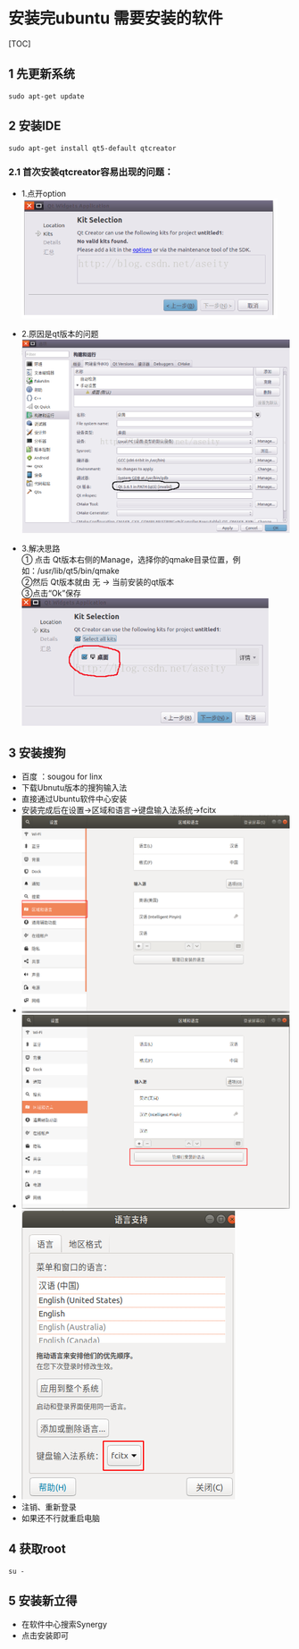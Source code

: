# 安装完ubuntu 需要安装的软件

[TOC]

## 1 先更新系统  
```shell
sudo apt-get update
```
## 2 安装IDE  

```shell
sudo apt-get install qt5-default qtcreator
```
### 2.1 首次安装qtcreator容易出现的问题：
* 1.点开option  
  ![011_4](./img/011_4.png)  

* 2.原因是qt版本的问题
  ![011_5](./img/011_5.png)  

* 3.解决思路  
  ① 点击 Qt版本右侧的Manage，选择你的qmake目录位置，例如：/usr/lib/qt5/bin/qmake   
  ②然后 Qt版本就由 无 -> 当前安装的qt版本  
  ③点击“Ok”保存  
  ![011_6](./img/011_6.png)  
## 3 安装搜狗  
* 百度 ：sougou for linx  
* 下载Ubnutu版本的搜狗输入法  
* 直接通过Ubuntu软件中心安装  
* 安装完成后在设置->区域和语言->键盘输入法系统->fcitx  
* ![011_1](./img/011_1.png)  
* ![011_2](./img/011_2.png)  
* ![011_3](./img/011_3.png)  
* 注销、重新登录   
* 如果还不行就重启电脑    

## 4 获取root  
```shell
su - 
```
## 5 安装新立得
* 在软件中心搜索Synergy
* 点击安装即可